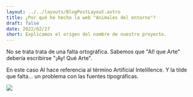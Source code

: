 ```yaml
---
layout: ../../layouts/BlogPostLayout.astro
title: ¿Por qué he hecho la web "Animales del entorno"?
draft: false
date: 2022/02/27
short: Explicamos el origen del nombre de nuestro proyecto.
---
```


No se trata trata de una falta ortográfica. Sabemos que
"AI! que Arte" debería escribirse "¡Ay! Qué Arte".

En este caso AI hace referencia al término Artificial
Intelillence. Y la tilde que falta... un problema con las fuentes
tipográficas.

![](https://images.squarespace-cdn.com/content/v1/5a3254202278e7f239fff96a/1534681014361-WKOCDKTVXU3Y3ZSWU3G0/ai%402x.png?format=1000w)
